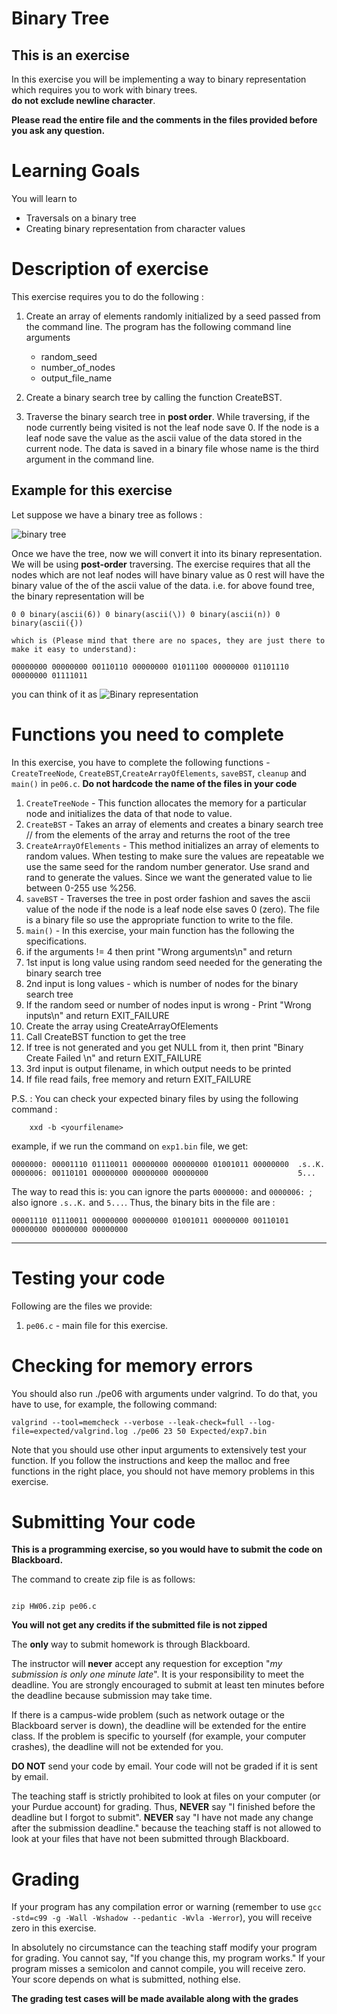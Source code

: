 # Binary Tree

## This is an exercise
In this exercise you will be implementing a way to binary representation which requires you to work with binary trees.  
**do not exclude newline character**.

<strong>Please read the entire file and the comments in the files provided before you ask any question.</strong><br>

# Learning Goals
You will learn to
* Traversals on a binary tree
* Creating binary representation from character values

# Description of exercise
This exercise requires you to do the following :
1. Create an array of elements randomly initialized by a seed passed from the command line. The program has the following command line arguments
	* random_seed 
	* number_of_nodes 
	* output_file_name
	
2. Create a binary search tree by calling the function CreateBST. 
3. Traverse the binary search tree in **post order**. While traversing, if the node currently being visited is not the leaf node save 0. If the node is a leaf node save the value as the ascii value of the data stored in the current node. The data is saved in a binary file whose name is the third argument in the command line.

## Example for this exercise

Let suppose we have a binary tree as follows :

![binary tree](images/binaryTree.png)

Once we have the tree, now we will convert it into its binary representation. We will be using **post-order** traversing.
The exercise requires that all the nodes which are not leaf nodes will have binary value as 0 rest will have the binary value of the of the ascii value of the data.
i.e. for above found tree, the binary representation will be
```
0 0 binary(ascii(6)) 0 binary(ascii(\)) 0 binary(ascii(n)) 0 binary(ascii({))

which is (Please mind that there are no spaces, they are just there to make it easy to understand):

00000000 00000000 00110110 00000000 01011100 00000000 01101110 00000000 01111011

```
you can think of it as ![Binary representation](images/printTree.png)

# Functions you need to complete
In this exercise, you have to complete the following functions - `CreateTreeNode`, `CreateBST`,`CreateArrayOfElements`, `saveBST`, `cleanup` and `main()` in `pe06.c`.
**Do not hardcode the name of the files in your code**
1. `CreateTreeNode` -  This function allocates the memory for a particular node and initializes the data of that node to value.
2. `CreateBST` - Takes an array of elements and creates a binary search tree
// from the elements of the array and returns the root of the tree
3. `CreateArrayOfElements` -  This method initializes an array of elements to random values. When testing to make sure the values are repeatable we use the same seed for the random number generator. Use srand and rand to generate the values. Since we want the generated value to lie between 0-255 use %256. 
4. `saveBST` - Traverses the tree in post order fashion and saves the ascii value of the node if the node is a leaf node
else saves 0 (zero). The file is a binary file so use the appropriate function to write to the file.
5. `main()` - In this exercise, your main function has the following the specifications.
  1. if the arguments != 4 then print "Wrong arguments\n" and return
  2. 1st input is long value using random seed needed for the generating the binary search tree
  3. 2nd input is long values - which is number of nodes for the binary search tree
  4. If the random seed or number of nodes input is wrong - Print "Wrong inputs\n" and return EXIT_FAILURE
  5. Create the array using CreateArrayOfElements
  5. Call CreateBST function to get the tree
  6. If tree is not generated and you get NULL from it, then print "Binary Create Failed \n" and return EXIT_FAILURE
  7. 3rd input is output filename, in which output needs to be printed
  8. If file read fails, free memory and return EXIT_FAILURE

P.S. :  You can check your expected binary files by using the following command :

```
	xxd -b <yourfilename>
```

example, if we run the command on `exp1.bin` file, we get:


```
0000000: 00001110 01110011 00000000 00000000 01001011 00000000  .s..K.
0000006: 00110101 00000000 00000000 00000000                    5...

```


The way to read this is: you can ignore the parts `0000000:` and `0000006: `; also ignore `.s..K.` and `5...`. Thus, the binary bits in the file are :

```
00001110 01110011 00000000 00000000 01001011 00000000 00110101 00000000 00000000 00000000

```
 

---------------------
# Testing your code
Following are the files we provide:
1. `pe06.c` - main file for this exercise.


# Checking for memory errors
You should also run ./pe06 with arguments under valgrind. To do that, you have to use, for example, the following command:
```
valgrind --tool=memcheck --verbose --leak-check=full --log-file=expected/valgrind.log ./pe06 23 50 Expected/exp7.bin
```

Note that you should use other input arguments to extensively test your function. If you follow the instructions and keep the malloc and free functions in the right place, you should not have memory problems in this exercise.


# Submitting Your code
**This is a programming exercise, so you would have to submit the code on Blackboard.**

The command to create zip file is as follows:
```

zip HW06.zip pe06.c

```
<strong>You will not get any credits if the submitted file is not zipped</strong>

The **only** way to submit homework is through Blackboard.

The instructor will **never** accept any requestion for exception "*my
submission is only one minute late*".  It is your responsibility to
meet the deadline.  You are strongly encouraged to submit at least ten
minutes before the deadline because submission may take time.

If there is a campus-wide problem (such as network outage or the
Blackboard server is down), the deadline will be extended for the
entire class. If the problem is specific to yourself (for example,
your computer crashes), the deadline will not be extended for
you.

**DO NOT** send your code by email. Your code will not be graded
  if it is sent by email.

The teaching staff is strictly prohibited to look at files on your
computer (or your Purdue account) for grading. Thus, **NEVER** say "I
finished before the deadline but I forgot to submit".  **NEVER** say "I have
not made any change after the submission deadline." because the
teaching staff is not allowed to look at your files that have not been
submitted through Blackboard.


# Grading
If your program has any compilation error or warning (remember to use
`gcc -std=c99 -g -Wall -Wshadow --pedantic -Wvla -Werror`), you will
receive zero in this exercise.

In absolutely no circumstance can the teaching staff modify your
program for grading.  You cannot say, "If you change this, my program
works." If your program misses a semicolon and cannot compile, you
will receive zero.  Your score depends on what is submitted, nothing
else.

**The grading test cases will be made available along with the grades**
